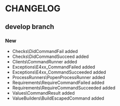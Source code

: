 # CHANGELOG

## develop branch

### New

* Checks\DidCommandFail added
* Checks\DidCommandSucceed added
* Clients\CommandRunner added
* Exceptions\E4xx_CommandFailed added
* Exceptions\E4xx_CommandSucceeded added
* ProcessRunners\PopenProcessRunner added
* Requirements\RequireCommandFailed added
* Requirements\RequireCommandSucceeded added
* Values\CommandResult added
* ValueBuilders\BuildEscapedCommand added
